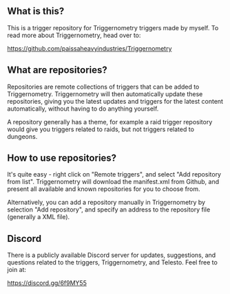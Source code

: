 ## What is this?

This is a trigger repository for Triggernometry triggers made by myself. To read more about Triggernometry, head over to:

https://github.com/paissaheavyindustries/Triggernometry

## What are repositories?

Repositories are remote collections of triggers that can be added to Triggernometry. Triggernometry will then automatically update these repositories, giving you the latest updates and triggers for the latest content automatically, without having to do anything yourself.

A repository generally has a theme, for example a raid trigger repository would give you triggers related to raids, but not triggers related to dungeons.

## How to use repositories?

It's quite easy - right click on "Remote triggers", and select "Add repository from list". Triggernometry will download the manifest.xml from Github, and present all available and known repositories for you to choose from.

Alternatively, you can add a repository manually in Triggernometry by selection "Add repository", and specify an address to the repository file (generally a XML file).

## Discord

There is a publicly available Discord server for updates, suggestions, and questions related to the triggers, Triggernometry, and Telesto. Feel free to join at:

https://discord.gg/6f9MY55
